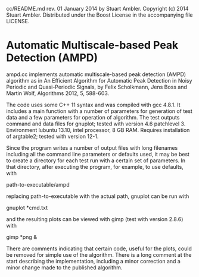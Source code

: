cc/README.md rev. 01 January 2014 by Stuart Ambler.
Copyright (c) 2014 Stuart Ambler.
Distributed under the Boost License in the accompanying file LICENSE.

# Automatic Multiscale-based Peak Detection (AMPD)

ampd.cc implements automatic multiscale-based peak detection (AMPD) algorithm
as in An Efficient Algorithm for Automatic Peak Detection in Noisy Periodic and
Quasi-Periodic Signals, by Felix Scholkmann, Jens Boss and Martin Wolf,
Algorithms 2012, 5, 588-603.

The code uses some C++ 11 syntax and was compiled with gcc 4.8.1.  It includes a
main function with a number of parameters for generation of test data and a few
parameters for operation of algorithm.  The test outputs command and data files
for gnuplot; tested with version 4.6 patchlevel 3.  Environment lubuntu 13.10,
intel processor, 8 GB RAM.  Requires installation of argtable2; tested with
version 12-1.

Since the program writes a number of output files with long filenames including
all the command line parameters or defaults used, it may be best to create a
directory for each test run with a certain set of parameters.  In that
directory, after executing the program, for example, to use defaults, with

path-to-executable/ampd

replacing path-to-executable with the actual path, gnuplot can be run with

gnuplot *cmd.txt

and the resulting plots can be viewed with gimp (test with version 2.8.6) with

gimp *png &

There are comments indicating that certain code, useful for the plots, could be
removed for simple use of the algorithm.  There is a long comment at the start
describing the implementation, including a minor correction and a minor change
made to the published algorithm.